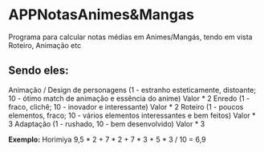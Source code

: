 # APPNotasAnimes&Mangas
Programa para calcular notas médias em Animes/Mangás, tendo em vista Roteiro, Animação etc

## Sendo eles:
Animação / Design de personagens (1 - estranho esteticamente, distoante; 10 - ótimo match de animação e essência do anime)
Valor * 2
Enredo (1 - fraco, clichê; 10 - inovador e interessante)
Valor * 2
Roteiro (1 - poucos elementos, fraco; 10 - vários elementos interessantes e bem feitos)
Valor * 3
Adaptação (1 - rushado, 10 - bem desenvolvido)
Valor * 3

**Exemplo:**
Horimiya
9,5 * 2 + 7 * 2 + 7 * 3 + 5 * 3 / 10 = 6,9